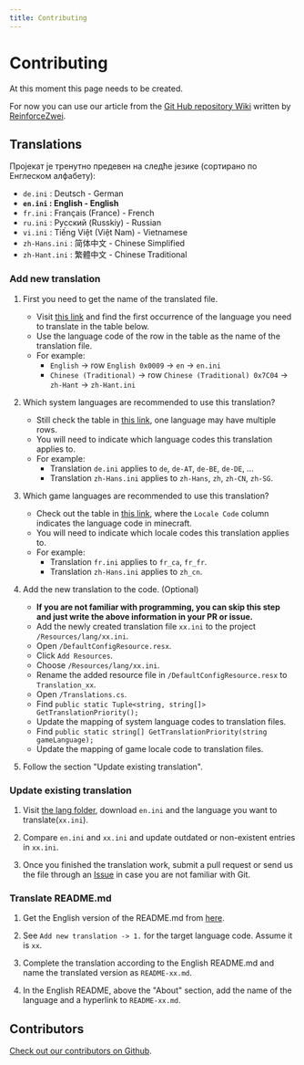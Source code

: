 ```yaml
---
title: Contributing
---
```


# Contributing

At this moment this page needs to be created.

For now you can use our article from the [Git Hub repository Wiki](https://github.com/MCCTeam/Minecraft-Console-Client/wiki/Update-console-client-to-new-version) written by [ReinforceZwei](https://github.com/ReinforceZwei).

## Translations

Пројекат је тренутно предевен на следће језике (сортирано по Енглеском алфабету):
  * `de.ini` : Deutsch - German
  * **`en.ini` : English - English**
  * `fr.ini` : Français (France) - French
  * `ru.ini` : Русский (Russkiy) - Russian
  * `vi.ini` : Tiếng Việt (Việt Nam) - Vietnamese
  * `zh-Hans.ini` : 简体中文 - Chinese Simplified
  * `zh-Hant.ini` : 繁體中文 - Chinese Traditional

### Add new translation

1. First you need to get the name of the translated file.
    * Visit [this link](https://learn.microsoft.com/en-us/openspecs/windows_protocols/ms-lcid/a9eac961-e77d-41a6-90a5-ce1a8b0cdb9c) and find the first occurrence of the language you need to translate in the table below.
    * Use the language code of the row in the table as the name of the translation file.
    * For example:
        * `English` -> row `English 0x0009` -> `en` -> `en.ini`
        * `Chinese (Traditional)` -> row `Chinese (Traditional) 0x7C04` -> `zh-Hant` -> `zh-Hant.ini`

2. Which system languages are recommended to use this translation?
    * Still check the table in [this link](https://learn.microsoft.com/en-us/openspecs/windows_protocols/ms-lcid/a9eac961-e77d-41a6-90a5-ce1a8b0cdb9c), one language may have multiple rows.
    * You will need to indicate which language codes this translation applies to.
    * For example:
        * Translation `de.ini` applies to `de`, `de-AT`, `de-BE`, `de-DE`, ...
        * Translation `zh-Hans.ini` applies to `zh-Hans`, `zh`, `zh-CN`, `zh-SG`.

3. Which game languages are recommended to use this translation?
    * Check out the table in [this link](https://mccteam.github.io/r/l-code/), where the `Locale Code` column indicates the language code in minecraft.
    * You will need to indicate which locale codes this translation applies to.
    * For example:
        * Translation `fr.ini` applies to `fr_ca`, `fr_fr`.
        * Translation `zh-Hans.ini` applies to `zh_cn`.

4. Add the new translation to the code. (Optional)
    * **If you are not familiar with programming, you can skip this step and just write the above information in your PR or issue.**
    * Add the newly created translation file `xx.ini` to the project `/Resources/lang/xx.ini`.
    * Open `/DefaultConfigResource.resx`.
    * Click `Add Resources`.
    * Choose `/Resources/lang/xx.ini`.
    * Rename the added resource file in `/DefaultConfigResource.resx` to `Translation_xx`.
    * Open `/Translations.cs`.
    * Find `public static Tuple<string, string[]> GetTranslationPriority();`
    * Update the mapping of system language codes to translation files.
    * Find `public static string[] GetTranslationPriority(string gameLanguage);`
    * Update the mapping of game locale code to translation files.

5. Follow the section "Update existing translation".

### Update existing translation

1. Visit [the lang folder](https://github.com/MCCTeam/Minecraft-Console-Client/tree/master/MinecraftClient/Resources/lang), download `en.ini` and the language you want to translate(`xx.ini`).

2. Compare `en.ini` and `xx.ini` and update outdated or non-existent entries in `xx.ini`.

3. Once you finished the translation work, submit a pull request or send us the file through an [Issue](https://github.com/MCCTeam/Minecraft-Console-Client/issues) in case you are not familiar with Git.

### Translate README.md

1. Get the English version of the README.md from [here](https://raw.githubusercontent.com/MCCTeam/Minecraft-Console-Client/master/README.md).

2. See `Add new translation -> 1.` for the target language code. Assume it is `xx`.

3. Complete the translation according to the English README.md and name the translated version as `README-xx.md`.

4. In the English README, above the "About" section, add the name of the language and a hyperlink to `README-xx.md`.

## Contributors

[Check out our contributors on Github](https://github.com/MCCTeam/Minecraft-Console-Client/graphs/contributors).
